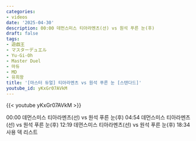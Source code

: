 ```yaml
---
categories:
- videos
date: '2025-04-30'
description: 00:00 데먼스미스 티아라멘츠(선) vs 원석 푸른 눈(후)
draft: false
tags:
- 遊戯王
- マスターデュエル
- Yu-Gi-Oh
- Master Duel
- 마듀
- MD
- 유희왕
title: '[마스터 듀얼] 티아라멘츠 vs 원석 푸른 눈 [스탠다드]'
youtube_id: yKxGr07AVkM
---
```



{{< youtube yKxGr07AVkM >}}

00:00 데먼스미스 티아라멘츠(선) vs 원석 푸른 눈(후)
04:54 데먼스미스 티아라멘츠(선) vs 원석 푸른 눈(후)
12:19 데먼스미스 티아라멘츠(선) vs 원석 푸른 눈(후)
18:34 사용 덱 리스트